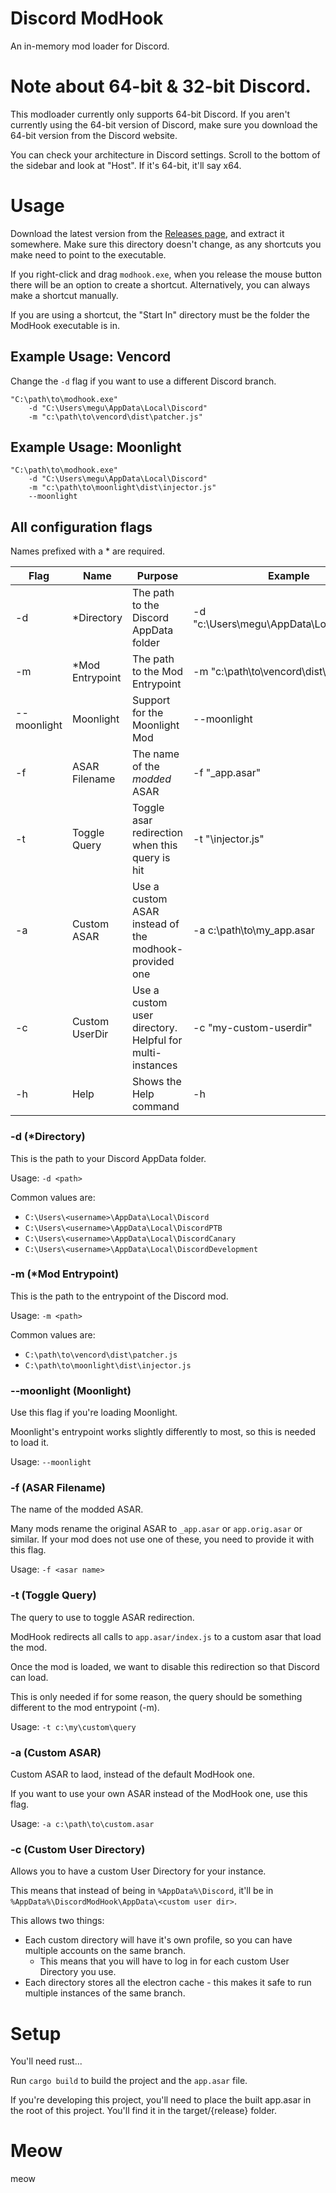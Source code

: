 # Discord ModHook

An in-memory mod loader for Discord.

# Note about 64-bit & 32-bit Discord.

This modloader currently only supports 64-bit Discord. If you aren't currently using the 64-bit version of Discord, make sure you download the 64-bit version from the Discord website.

You can check your architecture in Discord settings. Scroll to the bottom of the sidebar and look at "Host".
If it's 64-bit, it'll say x64.

# Usage

Download the latest version from the [Releases page](https://github.com/MeguminSama/ModHook/releases/latest), and extract it somewhere.
Make sure this directory doesn't change, as any shortcuts you make need to point to the executable.

If you right-click and drag `modhook.exe`, when you release the mouse button there will be an option to create a shortcut.
Alternatively, you can always make a shortcut manually.

If you are using a shortcut, the "Start In" directory must be the folder the ModHook executable is in.

## Example Usage: Vencord

Change the `-d` flag if you want to use a different Discord branch.

```
"C:\path\to\modhook.exe"
	-d "C:\Users\megu\AppData\Local\Discord"
	-m "c:\path\to\vencord\dist\patcher.js"
```

## Example Usage: Moonlight

```
"C:\path\to\modhook.exe"
	-d "C:\Users\megu\AppData\Local\Discord"
	-m "c:\path\to\moonlight\dist\injector.js"
	--moonlight
```

## All configuration flags

Names prefixed with a \* are required.

| Flag        | Name             | Purpose                                                  | Example                                  |
| ----------- | ---------------- | -------------------------------------------------------- | ---------------------------------------- |
| -d          | \*Directory      | The path to the Discord AppData folder                   | -d "c:\Users\megu\AppData\Local\Discord" |
| -m          | \*Mod Entrypoint | The path to the Mod Entrypoint                           | -m "c:\path\to\vencord\dist\patcher.js"  |
| --moonlight | Moonlight        | Support for the Moonlight Mod                            | --moonlight                              |
| -f          | ASAR Filename    | The name of the _modded_ ASAR                            | -f "\_app.asar"                          |
| -t          | Toggle Query     | Toggle asar redirection when this query is hit           | -t "\injector.js"                        |
| -a          | Custom ASAR      | Use a custom ASAR instead of the modhook-provided one    | -a c:\path\to\my_app.asar                |
| -c          | Custom UserDir   | Use a custom user directory. Helpful for multi-instances | -c "my-custom-userdir"                   |
| -h          | Help             | Shows the Help command                                   | -h                                       |

### -d (\*Directory)

This is the path to your Discord AppData folder.

Usage: `-d <path>`

Common values are:

- `C:\Users\<username>\AppData\Local\Discord`
- `C:\Users\<username>\AppData\Local\DiscordPTB`
- `C:\Users\<username>\AppData\Local\DiscordCanary`
- `C:\Users\<username>\AppData\Local\DiscordDevelopment`

### -m (\*Mod Entrypoint)

This is the path to the entrypoint of the Discord mod.

Usage: `-m <path>`

Common values are:

- `C:\path\to\vencord\dist\patcher.js`
- `C:\path\to\moonlight\dist\injector.js`

### --moonlight (Moonlight)

Use this flag if you're loading Moonlight.

Moonlight's entrypoint works slightly differently to most, so this is needed to load it.

Usage: `--moonlight`

### -f (ASAR Filename)

The name of the modded ASAR.

Many mods rename the original ASAR to `_app.asar` or `app.orig.asar` or similar.
If your mod does not use one of these, you need to provide it with this flag.

Usage: `-f <asar name>`

### -t (Toggle Query)

The query to use to toggle ASAR redirection.

ModHook redirects all calls to `app.asar/index.js` to a custom asar that load the mod.

Once the mod is loaded, we want to disable this redirection so that Discord can load.

This is only needed if for some reason, the query should be something different to the mod entrypoint (-m).

Usage: `-t c:\my\custom\query`

### -a (Custom ASAR)

Custom ASAR to laod, instead of the default ModHook one.

If you want to use your own ASAR instead of the ModHook one, use this flag.

Usage: `-a c:\path\to\custom.asar`

### -c (Custom User Directory)

Allows you to have a custom User Directory for your instance.

This means that instead of being in `%AppData%\Discord`, it'll be in `%AppData%\DiscordModHook\AppData\<custom user dir>`.

This allows two things:

- Each custom directory will have it's own profile, so you can have multiple accounts on the same branch.
  - This means that you will have to log in for each custom User Directory you use.
- Each directory stores all the electron cache - this makes it safe to run multiple instances of the same branch.

# Setup

You'll need rust...

Run `cargo build` to build the project and the `app.asar` file.

If you're developing this project, you'll need to place the built app.asar in the root of this project.
You'll find it in the target/{release} folder.

# Meow

meow
